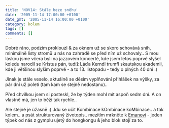 ```yaml
---
title: 'NOV14: Stále beze sněhu'
date: '2005-11-14 17:00:00 +0100'
date_gmt: '2005-11-14 16:00:00 +0100'
category: kolem
tags: []
comments: []
---
```

<p>Dobré ráno, podzim proklouzl &amp; za oknem už se skoro schovává sníh, minimálně listy stromů
u nás na zahradě se před ním už schovaly.. S mou láskou jsme včera byli na jazzovém koncertě,
kde jsem letos poprvé slyšel koledu narodil se Kristus pán, tudíž Láďa Kerndl trumfl skautskou
akademii, kde ji většinou slyším poprvé - a to 13. listopadu - tedy o plných 40 dní :)</p>
<p>Jinak je stále veselo, aktuálně se děsím vyplňování přihlášek na výšky, za pár dní už poletí
(tam kam se stejně nedostanu)..</p>
<p>Před chvilkou jsem si posteskl, že by týden mohl mít aspoň sedm dní. A on vlastně má,
jen to běží tak rychle..</p>
<p>Ale stejně je úžasně :) Jdu se učit Kombinace kOmbinace koMbinace.. a tak kolem.. a psát
strukturovaný životopis.. mezitím
mrkněte k <a href="https://eman.chytrak.cz">Emanovi</a> - jeden týpek od nás z gymplu
ujetý do hongkongu &amp; jeho blok stojí za to.</p>
